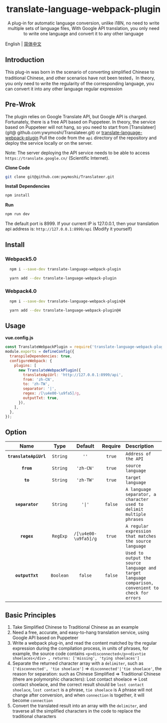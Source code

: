 <h1 align="center">translate-language-webpack-plugin</h1>

<p align="center">A plug-in for automatic language conversion, unlike i18N, no need to write multiple sets of language files, With Google API translation, you only need to write one language and convert it to any other language</p>

English | [简体中文](./README.zh-CN.md)
## Introduction
This plug-in was born in the scenario of converting simplified Chinese to traditional Chinese, and other scenarios have not been tested，In theory, you only need to write the regularity of the corresponding language, you can convert it into any other language
regular expression
## Pre-Wrok
The plugin relies on Google Translate API, but Google API is charged. Fortunately, there is a free API based on Puppeteer. In theory, the service based on Puppeteer will not hang, so you need to start from [Translateer](git@ github.com:ywymoshi/Translateer.git) or [translate-language-webpack-plugin](git@github.com:ywymoshi/translate-language-webpack-plugin.git) Pull the code from the `api` directory of the repository and deploy the service locally or on the server.

Note: The server deploying the API service needs to be able to access `https://translate.google.cn/` (Scientific Internet).

**Clone Code**
```bash
git clone git@github.com:ywymoshi/Translateer.git
```
**Install Dependencies**
```bash
npm install 
```
**Run**
```bash
npm run dev
```
The default port is 8999. If your current IP is 127.0.0.1, then your translation api address is: `http://127.0.0.1:8999/api` (Modify it yourself)
## Install
### Webpack5.0
```bash
  npm i --save-dev translate-language-webpack-plugin
```

```bash
  yarn add --dev translate-language-webpack-plugin
```
### Webpack4.0
```bash
  npm i --save-dev translate-language-webpack-plugin@4
```

```bash
  yarn add --dev translate-language-webpack-plugin@4
```

## Usage

**vue.config.js**
```javascript
const TranslateWebpackPlugin = require('translate-language-webpack-plugin');
module.exports = defineConfig({
  transpileDependencies: true,
  configureWebpack: {
    plugins: [
      new TranslateWebpackPlugin({
        translateApiUrl: 'http://127.0.0.1:8999/api',
        from: 'zh-CN',
        to: 'zh-TW',
        separator: '|',
        regex: /[\u4e00-\u9fa5]/g,
        outputTxt: true,
      }),
    ],
  },
});
```

## Option

|Name|Type|Default|Require|Description|
|:--:|:--:|:------:|:--:|:----------|
|**`translateApiUrl`**|`String`|`''`|`true`|`Address of the API`|
|**`from`**|`String`|`'zh-CN'`|`true`|`source language`|
|**`to`**|`String`|`'zh-TW'`|`true`|`target language`|`internally`|
|**`separator`**|`String`|`'\|'`|`false`|`A language separator, a character used to delimit multiple phrases`|
|**`regex`**|`RegExp`|`/[\u4e00-\u9fa5]/g`|`true`|`A regular expression that matches the source language`|
|**`outputTxt`**|`Boolean`|`false`|`false`|`Used to output the source language and target language comparison, convenient to check for errors`|

## Basic Principles
1. Take Simplified Chinese to Traditional Chinese as an example
2. Need a free, accurate, and easy-to-hang translation service, using Google API based on Puppeteer
3. Write a webpack plug-in, and read the content matched by the regular expression during the compilation process, in units of phrases, for example, the source code contains `<p>disconnected</p><div>tie shoelaces</div> , returns: ['missing', 'tying shoelaces']`
4. Separate the returned character array with a `delimiter`, such as `['disconnected', 'tie shoelace']` => `disconnected'|'tie shoelace'`, the reason for separation: such as Chinese Simplified => Traditional Chinese (there are polymorphic characters): Lost contact shoelace => Lost contact shoelace, and the correct result should be `lost contact shoelace`, `lost contact` is a phrase, `tie shoelace` is A phrase will not change after conversion, and when `connection` is together, it will become `connection`
5. Convert the translated result into an array with the `delimiter`, and traverse all the simplified characters in the code to replace the traditional characters